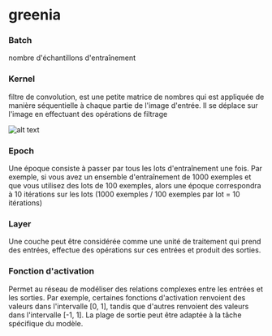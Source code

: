 # greenia

### Batch
nombre d'échantillons d'entraînement

### Kernel
filtre de convolution, est une petite matrice de nombres qui est appliquée de manière séquentielle à chaque partie de l'image d'entrée. Il se déplace sur l'image en effectuant des opérations de filtrage

![alt text](https://i.ibb.co/xHJhm2p/Capture-d-e-cran-2023-06-19-a-13-41-08.jpg)

### Epoch
Une époque consiste à passer par tous les lots d'entraînement une fois. Par exemple, si vous avez un ensemble d'entraînement de 1000 exemples et que vous utilisez des lots de 100 exemples, alors une époque correspondra à 10 itérations sur les lots (1000 exemples / 100 exemples par lot = 10 itérations)

### Layer
Une couche peut être considérée comme une unité de traitement qui prend des entrées, effectue des opérations sur ces entrées et produit des sorties.

### Fonction d'activation

Permet au réseau de modéliser des relations complexes entre les entrées et les sorties.
Par exemple, certaines fonctions d'activation renvoient des valeurs dans l'intervalle [0, 1], tandis que d'autres renvoient des valeurs dans l'intervalle [-1, 1]. La plage de sortie peut être adaptée à la tâche spécifique du modèle.
